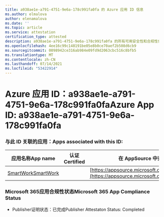 ```yaml
---
title: a938ae1e-a791-4751-9e6a-178c991fa0fa 的 Azure 应用 ID 信息
ms.author: elmalova
author: elenamalova
ms.date: ''
ms.topic: article
ms.service: attestation
certification_type: attested
description: a938ae1e-a791-4751-9e6a-178c991fa0fa 的所有可用安全性和合规性信息。
ms.openlocfilehash: 4ee16c99c148191be05e8b0ce70aef2b508d6cb9
ms.sourcegitcommit: 0098942ce316ab984e09fd9d2063cbc516c8bfb5
ms.translationtype: MT
ms.contentlocale: zh-CN
ms.lasthandoff: 07/14/2021
ms.locfileid: "53422914"
---
```

# <a name="azure-app-id-a938ae1e-a791-4751-9e6a-178c991fa0fa"></a><span data-ttu-id="6df24-103">Azure 应用 ID：a938ae1e-a791-4751-9e6a-178c991fa0fa</span><span class="sxs-lookup"><span data-stu-id="6df24-103">Azure App ID: a938ae1e-a791-4751-9e6a-178c991fa0fa</span></span>


### <a name="apps-associated-with-this-id"></a><span data-ttu-id="6df24-104">与此 ID 关联的应用：</span><span class="sxs-lookup"><span data-stu-id="6df24-104">Apps associated with this ID:</span></span>
| <span data-ttu-id="6df24-105">**应用名称**</span><span class="sxs-lookup"><span data-stu-id="6df24-105">**App name**</span></span> | <span data-ttu-id="6df24-106">**认证**</span><span class="sxs-lookup"><span data-stu-id="6df24-106">**Certified**</span></span> | <span data-ttu-id="6df24-107">**在 AppSource 中查看**</span><span class="sxs-lookup"><span data-stu-id="6df24-107">**View in AppSource**</span></span> |
|-|-|-|
| [<span data-ttu-id="6df24-108">SmartWork</span><span class="sxs-lookup"><span data-stu-id="6df24-108">SmartWork</span></span>](https://docs.microsoft.com/en-us/microsoft-365-app-certification/forward/WA200001149) |  | [https://appsource.microsoft.com/product/office/WA200001149](https://appsource.microsoft.com/product/office/WA200001149) |

### <a name="microsoft-365-app-compliance-status"></a><span data-ttu-id="6df24-109">Microsoft 365应用合规性状态</span><span class="sxs-lookup"><span data-stu-id="6df24-109">Microsoft 365 App Compliance Status</span></span>
- <span data-ttu-id="6df24-110">Publisher证明状态：已完成</span><span class="sxs-lookup"><span data-stu-id="6df24-110">Publisher Attestaton Status: Completed</span></span>
